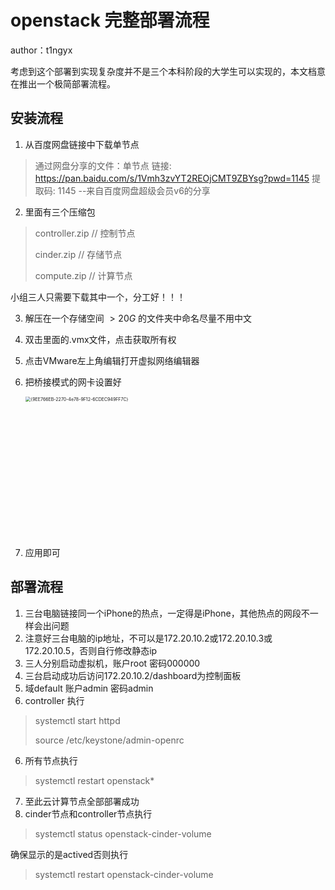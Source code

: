 # openstack 完整部署流程

author：t1ngyx

考虑到这个部署到实现复杂度并不是三个本科阶段的大学生可以实现的，本文档意在推出一个极简部署流程。

## 安装流程

1. 从百度网盘链接中下载单节点

> 通过网盘分享的文件：单节点
> 链接: https://pan.baidu.com/s/1Vmh3zvYT2REOjCMT9ZBYsg?pwd=1145 提取码: 1145 
> --来自百度网盘超级会员v6的分享

2. 里面有三个压缩包

> controller.zip // 控制节点
>
> cinder.zip // 存储节点
>
> compute.zip // 计算节点

小组三人只需要下载其中一个，分工好！！！

3. 解压在一个存储空间 $> 20G$ 的文件夹中命名尽量不用中文

4. 双击里面的.vmx文件，点击获取所有权

5. 点击VMware左上角编辑打开虚拟网络编辑器

6. 把桥接模式的网卡设置好

   <img width="450" alt="{9EE766EB-2270-4e78-9F12-6CDEC949FF7C}" src="https://github.com/user-attachments/assets/35f4d22d-b6f0-483a-9875-d9ac26e5ee58" style="zoom:50%;" />

8. 应用即可

## 部署流程

1. 三台电脑链接同一个iPhone的热点，一定得是iPhone，其他热点的网段不一样会出问题
2. 注意好三台电脑的ip地址，不可以是172.20.10.2或172.20.10.3或172.20.10.5，否则自行修改静态ip
3. 三人分别启动虚拟机，账户root 密码000000
4. 三台启动成功后访问172.20.10.2/dashboard为控制面板
5. 域default 账户admin 密码admin
6. controller 执行 

> systemctl start httpd
>
> source /etc/keystone/admin-openrc

6. 所有节点执行

> systemctl restart openstack* 

7. 至此云计算节点全部部署成功
8. cinder节点和controller节点执行

> systemctl status openstack-cinder-volume

确保显示的是actived否则执行

> systemctl restart openstack-cinder-volume



